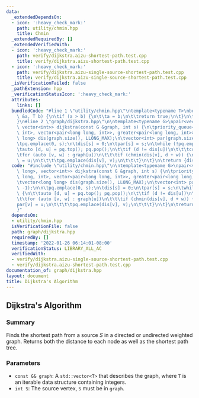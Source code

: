 ```yaml
---
data:
  _extendedDependsOn:
  - icon: ':heavy_check_mark:'
    path: utility/chmin.hpp
    title: Chmin
  _extendedRequiredBy: []
  _extendedVerifiedWith:
  - icon: ':heavy_check_mark:'
    path: verify/dijkstra.aizu-shortest-path.test.cpp
    title: verify/dijkstra.aizu-shortest-path.test.cpp
  - icon: ':heavy_check_mark:'
    path: verify/dijkstra.aizu-single-source-shortest-path.test.cpp
    title: verify/dijkstra.aizu-single-source-shortest-path.test.cpp
  _isVerificationFailed: false
  _pathExtension: hpp
  _verificationStatusIcon: ':heavy_check_mark:'
  attributes:
    links: []
  bundledCode: "#line 1 \"utility/chmin.hpp\"\ntemplate<typename T>\nbool chmin(T\
    \ &a, T b) {\n\tif (a > b) {\n\t\ta = b;\n\t\treturn true;\n\t}\n\treturn false;\n\
    }\n#line 2 \"graph/dijkstra.hpp\"\n\ntemplate<typename G>\npair<vector<long long>,\
    \ vector<int>> dijkstra(const G &graph, int s) {\n\tpriority_queue<pair<long long,\
    \ int>, vector<pair<long long, int>>, greater<pair<long long, int>>> pq;\n\tvector<long\
    \ long> dis(graph.size(), LLONG_MAX);\n\tvector<int> par(graph.size(), -1);\n\n\
    \tpq.emplace(0, s);\n\tdis[s] = 0;\n\tpar[s] = s;\n\twhile (!pq.empty()) {\n\t\
    \tauto [d, u] = pq.top(); pq.pop();\n\t\tif (d != dis[u])\n\t\t\tcontinue;\n\t\
    \tfor (auto [v, w] : graph[u])\n\t\t\tif (chmin(dis[v], d + w)) {\n\t\t\t\tpar[v]\
    \ = u;\n\t\t\t\tpq.emplace(dis[v], v);\n\t\t\t}\n\t}\n\treturn {dis, par};\n}\n"
  code: "#include \"utility/chmin.hpp\"\n\ntemplate<typename G>\npair<vector<long\
    \ long>, vector<int>> dijkstra(const G &graph, int s) {\n\tpriority_queue<pair<long\
    \ long, int>, vector<pair<long long, int>>, greater<pair<long long, int>>> pq;\n\
    \tvector<long long> dis(graph.size(), LLONG_MAX);\n\tvector<int> par(graph.size(),\
    \ -1);\n\n\tpq.emplace(0, s);\n\tdis[s] = 0;\n\tpar[s] = s;\n\twhile (!pq.empty())\
    \ {\n\t\tauto [d, u] = pq.top(); pq.pop();\n\t\tif (d != dis[u])\n\t\t\tcontinue;\n\
    \t\tfor (auto [v, w] : graph[u])\n\t\t\tif (chmin(dis[v], d + w)) {\n\t\t\t\t\
    par[v] = u;\n\t\t\t\tpq.emplace(dis[v], v);\n\t\t\t}\n\t}\n\treturn {dis, par};\n\
    }"
  dependsOn:
  - utility/chmin.hpp
  isVerificationFile: false
  path: graph/dijkstra.hpp
  requiredBy: []
  timestamp: '2022-01-26 06:14:01-08:00'
  verificationStatus: LIBRARY_ALL_AC
  verifiedWith:
  - verify/dijkstra.aizu-single-source-shortest-path.test.cpp
  - verify/dijkstra.aizu-shortest-path.test.cpp
documentation_of: graph/dijkstra.hpp
layout: document
title: Dijkstra's Algorithm
---
```


## Dijkstra's Algorithm

### Summary

Finds the shortest path from a source $S$ in a directed or undirected weighted graph. Returns both the distance to each node as well as the shortest path tree. 

### Parameters
- `const G& graph`: A `std::vector<T>` that describes the graph, where `T` is an iterable data structure containing integers.
- `int S`: The source vertex, `S` must be in `graph`. 